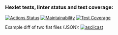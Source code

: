 ### Hexlet tests, linter status and test coverage:
[![Actions Status](https://github.com/AlekseyIvanyukov/frontend-project-46/actions/workflows/hexlet-check.yml/badge.svg)](https://github.com/AlekseyIvanyukov/frontend-project-46/actions)
[![Maintainability](https://api.codeclimate.com/v1/badges/b905994ed73974b6da39/maintainability)](https://codeclimate.com/github/AlekseyIvanyukov/frontend-project-46/maintainability)
[![Test Coverage](https://api.codeclimate.com/v1/badges/b905994ed73974b6da39/test_coverage)](https://codeclimate.com/github/AlekseyIvanyukov/frontend-project-46/test_coverage)

Example diff of two flat files (JSON):
[![asciicast](https://asciinema.org/a/L3lGGflsq5xfJRk8bXkcTXtNc.svg)](https://asciinema.org/a/L3lGGflsq5xfJRk8bXkcTXtNc)